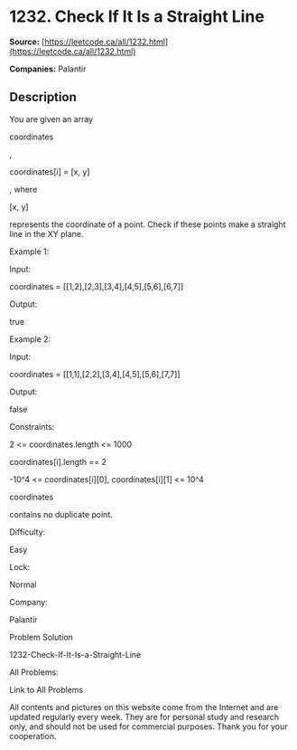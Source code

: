 # 1232. Check If It Is a Straight Line

**Source:** [https://leetcode.ca/all/1232.html](https://leetcode.ca/all/1232.html)

**Companies:** Palantir

## Description

You are given an array

coordinates

,

coordinates[i] = [x, y]

,
        where

[x, y]

represents the coordinate of a point. Check if these points make
        a straight line in the XY plane.

Example 1:

Input:

coordinates = [[1,2],[2,3],[3,4],[4,5],[5,6],[6,7]]

Output:

true

Example 2:

Input:

coordinates = [[1,1],[2,2],[3,4],[4,5],[5,6],[7,7]]

Output:

false

Constraints:

2 <= coordinates.length <= 1000

coordinates[i].length == 2

-10^4 <= coordinates[i][0], coordinates[i][1] <= 10^4

coordinates

contains no duplicate point.

Difficulty:

Easy

Lock:

Normal

Company:

Palantir

Problem Solution

1232-Check-If-It-Is-a-Straight-Line

All Problems:

Link to All Problems

All contents and pictures on this website come from the Internet and are updated regularly every week. They are for personal study and research only, and should not be used for commercial purposes. Thank you for your cooperation.

